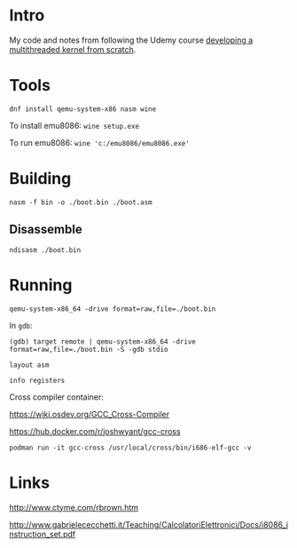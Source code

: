 # Intro

My code and notes from following the Udemy course [developing a multithreaded kernel from scratch](https://www.udemy.com/course/developing-a-multithreaded-kernel-from-scratch/).


# Tools

`dnf install qemu-system-x86 nasm wine`

To install emu8086: `wine setup.exe`

To run emu8086: `wine 'c:/emu8086/emu8086.exe'`

# Building

`nasm -f bin -o ./boot.bin ./boot.asm`

## Disassemble

`ndisasm ./boot.bin`


# Running

`qemu-system-x86_64 -drive format=raw,file=./boot.bin`

In `gdb`:

`(gdb) target remote | qemu-system-x86_64 -drive format=raw,file=./boot.bin -S -gdb stdio`

`layout asm`

`info registers`

Cross compiler container:

https://wiki.osdev.org/GCC_Cross-Compiler

https://hub.docker.com/r/joshwyant/gcc-cross

`podman run -it gcc-cross /usr/local/cross/bin/i686-elf-gcc -v`


# Links

http://www.ctyme.com/rbrown.htm

http://www.gabrielececchetti.it/Teaching/CalcolatoriElettronici/Docs/i8086_instruction_set.pdf
